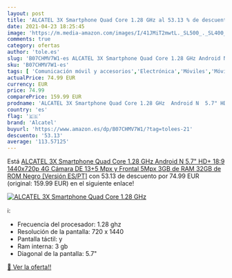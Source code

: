 ```yaml
---
layout: post
title: 'ALCATEL 3X Smartphone Quad Core 1.28 GHz al 53.13 % de descuento'
date: 2021-04-23 18:25:45
image: 'https://m.media-amazon.com/images/I/41JMiT2mwtL._SL500_._SL400_.jpg'
comments: true
category: ofertas
author: 'tole.es'
slug: 'B07CHMV7W1-es ALCATEL 3X Smartphone Quad Core 1.28 GHz Android N 5.7"...'
sku: 'B07CHMV7W1-es'
tags: [ 'Comunicación móvil y accesorios','Electrónica','Móviles','Móviles y smartphones libres','alcatel','android', ]
actualPrice: 74.99 EUR
currency: EUR
price: 74.99
comparePrice: 159.99 EUR
prodname: 'ALCATEL 3X Smartphone Quad Core 1.28 GHz  Android N  5.7" HD+ 18:9  1440x720p  4G  Cámara DE 13+5 Mpx y Frontal 5Mpx  3GB de RAM  32GB de ROM   Negro  [Versión ES/PT]'
country: 'es'
flag: '🇪🇸'
brand: 'Alcatel'
buyurl: 'https://www.amazon.es/dp/B07CHMV7W1/?tag=tolees-21'
descuento: '53.13'
average: '113.57125'
---
```


Está [ALCATEL 3X Smartphone Quad Core 1.28 GHz  Android N  5.7" HD+ 18:9  1440x720p  4G  Cámara DE 13+5 Mpx y Frontal 5Mpx  3GB de RAM  32GB de ROM   Negro  [Versión ES/PT]](https://www.amazon.es/dp/B07CHMV7W1/?tag=tolees-21) con 53.13 de descuento por 74.99 EUR (original: 159.99 EUR) en el siguiente enlace!

[![ALCATEL 3X Smartphone Quad Core 1.28 GHz](https://m.media-amazon.com/images/I/41JMiT2mwtL._SL500_._SL400_.jpg)](https://www.amazon.es/dp/B07CHMV7W1/?tag=tolees-21)

ℹ️:

- Frecuencia del procesador: 1.28 ghz
- Resolución de la pantalla: 720 x 1440
- Pantalla táctil: y
- Ram interna: 3 gb
- Diagonal de la pantalla: 5.7"

[🛒 Ver la oferta!!](https://www.amazon.es/dp/B07CHMV7W1/?tag=tolees-21)
